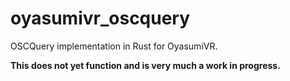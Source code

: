 # oyasumivr_oscquery
OSCQuery implementation in Rust for OyasumiVR.

**This does not yet function and is very much a work in progress.**
